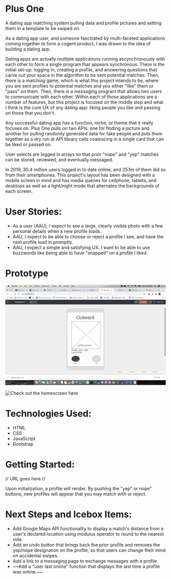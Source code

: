 # Plus One
A dating app matching system pulling data and profile pictures and setting them in a template to be swiped on. 

As a dating app user, and someone fascinated by multi-faceted applications coming together to form a cogent product, I was drawn to the idea of building a dating app. 

Dating apps are actually multiple applications running ascynchronously with each other to form a single program that appears synchronous. There is the initial set-up: logging in, creating a profile, and answering questions that carve out your space in the algorithm to be sent potential matches. Then, there is a matching game, which is what this project intends to be, where you are sent profiles to potential matches and you either "like" them or "pass" on them. Then, there is a messaging program that allows two users to communicate with each other. Within each of those applications are a number of features, but this project is focused on the middle step and what I think is the core UX of any dating app: liking people you like and passing on those that you don't.

Any successful dating app has a function, niche, or theme that it really focuses on. Plus One pulls on two APIs: one for finding a picture and another for pulling randomly generated data for fake people and puts them together as a dry run at API library calls coalescing in a single card that can be liked or passed on.

User selects are logged in arrays so that prior "nope" and "yep" matches can be stored, reviewed, and eventually messaged.

In 2019, 30.4 million users logged in to date online, and 25.1m of them did so from their smartphones. This project's layout has been designed with a mobile screen in mind and has media queries for cellphone, tablets, and desktops as well as a light/night mode that alternates the backgrounds of each screen. 

# User Stories:

<ul>
    <li>As a user (AAU), I expect to see a large, clearly visible photo with a few personal details when a new profile loads.</li>
    <li>AAU, I expect to be able to choose or reject a profile I see, and have the next profile load in promptly.</li>
    <li>AAU, I expect a simple and satisfying UX. I want to be able to use buzzwords like being able to have "snapped" on a profile I liked.
</ul>

# Prototype

![Check out the swiping page here](./images/Preview.png "Check out the swiping page here")

![Check out the homescreen here](.images/../images/Preview2.png "Check out the homescreen here")

# Technologies Used:

<ul>
    <li>HTML</li>
    <li>CSS</li>
    <li>JavaScript</li>
    <li>Bootstrap</li>
</ul>

# Getting Started:

// URL goes here //

Upon initialization, a profile will render. By pushing the "yep" or nope" buttons, new profiles will appear that you may match with or reject.

# Next Steps and Icebox Items:

<ul>
    <li>Add Google Maps API functionality to display a match's distance from a user's declared location using modulus operator to round to the nearest mile. </li>
    <li>Add an undo button that brings back the prior profile and removes the yep/nope designation on the profile, so that users can change their mind on accidental swipes.</li>
    <li>Add a link to a messaging page to exchange messages with a profile.</li>
    <li>~~Add a "user last online" function that displays the last time a profile was online.~~</li>